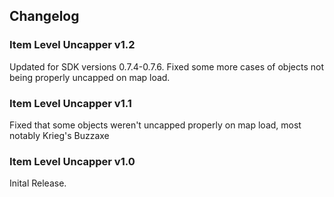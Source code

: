 ## Changelog

### Item Level Uncapper v1.2
Updated for SDK versions 0.7.4-0.7.6.
Fixed some more cases of objects not being properly uncapped on map load.

### Item Level Uncapper v1.1
Fixed that some objects weren't uncapped properly on map load, most notably Krieg's Buzzaxe

### Item Level Uncapper v1.0
Inital Release.
